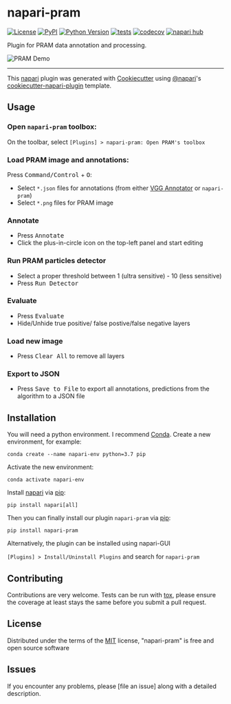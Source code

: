 # napari-pram

[![License](https://img.shields.io/pypi/l/napari-pram.svg?color=green)](https://github.com/hthieu166/napari-pram/raw/main/LICENSE)
[![PyPI](https://img.shields.io/pypi/v/napari-pram.svg?color=green)](https://pypi.org/project/napari-pram)
[![Python Version](https://img.shields.io/pypi/pyversions/napari-pram.svg?color=green)](https://python.org)
[![tests](https://github.com/hthieu166/napari-pram/workflows/tests/badge.svg)](https://github.com/hthieu166/napari-pram/actions)
[![codecov](https://codecov.io/gh/hthieu166/napari-pram/branch/main/graph/badge.svg)](https://codecov.io/gh/hthieu166/napari-pram)
[![napari hub](https://img.shields.io/endpoint?url=https://api.napari-hub.org/shields/napari-pram)](https://napari-hub.org/plugins/napari-pram)

Plugin for PRAM data annotation and processing.

![PRAM Demo](docs/figs/demo.jpg)

----------------------------------

This [napari] plugin was generated with [Cookiecutter] using [@napari]'s [cookiecutter-napari-plugin] template.

<!--
Don't miss the full getting started guide to set up your new package:
https://github.com/napari/cookiecutter-napari-plugin#getting-started

and review the napari docs for plugin developers:
https://napari.org/plugins/stable/index.html
-->

## Usage

### Open `napari-pram` toolbox:

On the toolbar, select ``[Plugins] > napari-pram: Open PRAM's toolbox``

### Load PRAM image and annotations:

Press <kbd>Command/Control</kbd> + <kbd>O</kbd>: 
- Select `*.json` files for annotations (from either [VGG Annotator](https://www.robots.ox.ac.uk/~vgg/software/via/) or `napari-pram`)
- Select `*.png` files for PRAM image

### Annotate
- Press <kbd>Annotate</kbd>
- Click the plus-in-circle icon on the top-left panel and start editing

### Run PRAM particles detector
- Select a proper threshold between 1 (ultra sensitive) - 10 (less sensitive)
- Press <kbd>Run Detector</kbd>

### Evaluate
- Press <kbd>Evaluate</kbd>
- Hide/Unhide true positive/ false postive/false negative layers

### Load new image
- Press <kbd>Clear All</kbd> to remove all layers

### Export to JSON
- Press <kbd>Save to File</kbd> to export all annotations, predictions from the algorithm to a JSON file
## Installation
You will need a python environment. I recommend [Conda](https://docs.conda.io/en/latest/miniconda.html). Create a new environment, for example:
    
    conda create --name napari-env python=3.7 pip 

Activate the new environment:

    conda activate napari-env 

Install [napari](https://napari.org/tutorials/fundamentals/installation) via [pip]:

    pip install napari[all]

Then you can finally install our plugin `napari-pram` via [pip]:

    pip install napari-pram

Alternatively, the plugin can be installed using napari-GUI

``[Plugins] > Install/Uninstall Plugins`` and search for `napari-pram`

## Contributing

Contributions are very welcome. Tests can be run with [tox], please ensure
the coverage at least stays the same before you submit a pull request.

## License

Distributed under the terms of the [MIT] license,
"napari-pram" is free and open source software

## Issues

If you encounter any problems, please [file an issue] along with a detailed description.

[napari]: https://github.com/napari/napari
[Cookiecutter]: https://github.com/audreyr/cookiecutter
[@napari]: https://github.com/napari
[MIT]: http://opensource.org/licenses/MIT
[BSD-3]: http://opensource.org/licenses/BSD-3-Clause
[GNU GPL v3.0]: http://www.gnu.org/licenses/gpl-3.0.txt
[GNU LGPL v3.0]: http://www.gnu.org/licenses/lgpl-3.0.txt
[Apache Software License 2.0]: http://www.apache.org/licenses/LICENSE-2.0
[Mozilla Public License 2.0]: https://www.mozilla.org/media/MPL/2.0/index.txt
[cookiecutter-napari-plugin]: https://github.com/napari/cookiecutter-napari-plugin

[napari]: https://github.com/napari/napari
[tox]: https://tox.readthedocs.io/en/latest/
[pip]: https://pypi.org/project/pip/
[PyPI]: https://pypi.org/
